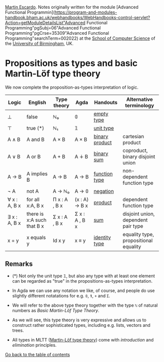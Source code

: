 
[Martin Escardo](Https://www.Cs.Bham.Ac.Uk/~mhe/).
Notes originally written for the module [Advanced Functional Programmin](https://program-and-modules-handbook.bham.ac.uk/webhandbooks/WebHandbooks-control-servlet?Action=getModuleDetailsList"Advanced Functional Programming"pgSubj=06"Advanced Functional Programming"pgCrse=35309"Advanced Functional Programming"searchTerm=002022)
at the [School of Computer Science](https://www.birmingham.ac.uk/schools/computer-science/index.aspx) of the [University of Birmingham](https://www.birmingham.ac.uk/index.aspx), UK.


# Propositions as types and basic Martin-Löf type theory

We now complete the proposition-as-types interpretation of logic.

| Logic           | English                    | Type theory   | Agda          | Handouts                                            | Alternative terminology                    |
|-----------------|----------------------------|---------------|---------------|-----------------------------------------------------|--------------------------------------------|
| ⊥               | false                      | ℕ₀            | 𝟘             | [empty type](empty-type.lagda.md)                   |                                            |
| ⊤               | true (*)                   | ℕ₁            | 𝟙             | [unit type](unit-type.lagda.md)                     |                                            |
| A ∧ B           | A and B                    | A × B         | A × B         | [binary product](binary-products.lagda.md)          | cartesian product                          |
| A ∨ B           | A or B                     | A + B         | A ∔ B         | [binary sum](binary-sums.lagda.md)                  | coproduct, <br> binary disjoint union      |
| A → B           | A implies B                | A → B         | A → B         | [function type](products.lagda.md)                  | non-dependent function type                |
| ¬ A             | not A                      | A → ℕ₀        | A → 𝟘         | [negation](negation.lagda.md)                       |                                            |
| ∀ x : A, B x    | for all x:A, B x           | Π x : A , B x | (x : A) → B x | [product](products.lagda.md)                        | dependent function type                    |
| ∃ x : A, B x    | there is x:A such that B x | Σ x ꞉ A , B x | Σ x ꞉ A , B x | [sum](sums.lagda.md)                                | disjoint union, <br> dependent pair type   |
| x = y           | x equals y                 | Id x y        | x ≡ y         | [identity type](identity-type.lagda.md)             | equality type, <br> propositional equality |

## Remarks

 * (*) Not only the unit type 𝟙, but also any type with at least one element can be regarded as "true" in the propositions-as-types interpretation.

 * In Agda we can use any notation we like, of course, and people do use slightly different notatations for e.g. `𝟘`, `𝟏`, `+` and `Σ`.

 * We will refer to the above type theory together with the type `ℕ` of natural numbers as *Basic Martin-Löf Type Theory*.

 * As we will see, this type theory is very expressive and allows us to construct rather sophisticated types, including e.g. lists, vectors and trees.

 * All types in MLTT ([Martin-Löf type theory](http://archive-pml.github.io/martin-lof/pdfs/Bibliopolis-Book-1984.pdf)) come with *introduction* and *elimination* principles.

[Go back to the table of contents](https://martinescardo.github.io/HoTTEST-Summer-School/)
